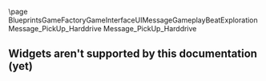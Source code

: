 \page BlueprintsGameFactoryGameInterfaceUIMessageGameplayBeatExplorationMessage_PickUp_Harddrive Message_PickUp_Harddrive
## Widgets aren't supported by this documentation (yet)
